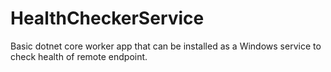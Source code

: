# HealthCheckerService
Basic dotnet core worker app that can be installed as a Windows service to check health of remote endpoint.
